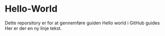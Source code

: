 # Hello-World
Dette reporsitory er for at gennemføre guiden Hello world i GitHub guides 
Her er der en ny linje tekst. 
